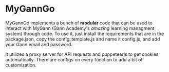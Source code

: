 # MyGannGo

MyGannGo implements a bunch of **modular** code that can be used to interact with MyGann (Gann Academy's _amazing_ learning managment system) through code. To use it, just install the requirements that are in the package.json, copy the config_template.js and name it config.js, and add your Gann email and password. 

It utilizes a proxy server for API requests and puppeteerjs to get cookies automatically. There are configs on every function to add a bit of customization. 

